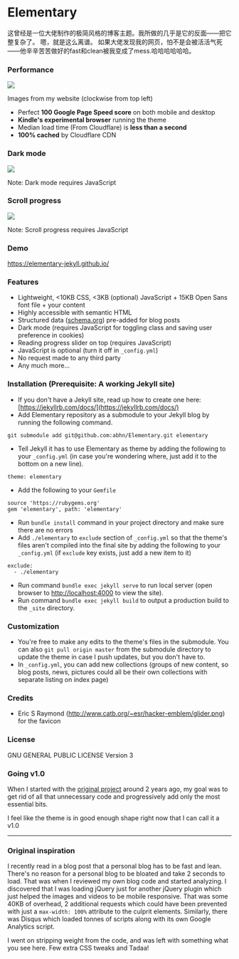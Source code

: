 # Elementary
这曾经是一位大佬制作的极简风格的博客主题。我所做的几乎是它的反面——把它整复杂了。
嗯，就是这么离谱。
如果大佬发现我的网页，怕不是会被活活气死——他辛辛苦苦做好的fast和clean被我变成了mess.哈哈哈哈哈哈。
### Performance
![](./tmp/perf-2.jpg)

Images from my website (clockwise from top left)

- Perfect **100 Google Page Speed score** on both mobile and desktop
- **Kindle's experimental browser** running the theme
- Median load time (From Cloudflare) is **less than a second**
- **100% cached** by Cloudflare CDN

### Dark mode
![](./tmp/dark-mode.gif)

Note: Dark mode requires JavaScript

### Scroll progress
![](./tmp/scroll-progress.gif)

Note: Scroll progress requires JavaScript

### Demo
<a href="https://elementary-jekyll.github.io/">https://elementary-jekyll.github.io/</a>

### Features
- Lightweight, <10KB CSS, <3KB (optional) JavaScript + 15KB Open Sans font file + your content
- Highly accessible with semantic HTML
- Structured data ([schema.org](https://schema.org)) pre-added for blog posts
- Dark mode (requires JavaScript for toggling class and saving user preference in cookies)
- Reading progress slider on top (requires JavaScript)
- JavaScript is optional (turn it off in `_config.yml`)
- No request made to any third party
- Any much more...

### Installation (Prerequisite: A working Jekyll site)
- If you don't have a Jekyll site, read up how to create one here: [https://jekyllrb.com/docs/](https://jekyllrb.com/docs/)
- Add Elementary repository as a submodule to your Jekyll blog by running the following command.
```
git submodule add git@github.com:abhn/Elementary.git elementary
```
- Tell Jekyll it has to use Elementary as theme by adding the following to your `_config.yml` (in case you're wondering where, just add it to the bottom on a new line). 
```
theme: elementary
```
- Add the following to your `Gemfile`
```
source 'https://rubygems.org'
gem 'elementary', path: 'elementary'
```
- Run `bundle install` command in your project directory and make sure there are no errors
- Add `./elementary` to `exclude` section of `_config.yml` so that the theme's files aren't compiled into the final site by adding the following to your `_config.yml` (if `exclude` key exists, just add a new item to it)
```
exclude:
  - ./elementary
```
- Run command `bundle exec jekyll serve` to run local server (open browser to [http://localhost:4000](http://localhost:4000) to view the site).
- Run command `bundle exec jekyll build` to output a production build to the `_site` directory.

### Customization
- You're free to make any edits to the theme's files in the submodule. You can also `git pull origin master` from the submodule directory to update the theme in case I push updates, but you don't have to.
- In `_config.yml`, you can add new collections (groups of new content, so blog posts, news, pictures could all be their own collections with separate listing on index page)

### Credits
- Eric S Raymond (http://www.catb.org/~esr/hacker-emblem/glider.png) for the favicon

### License
GNU GENERAL PUBLIC LICENSE Version 3

### Going v1.0
When I started with the [original project](https://github.com/abhn/Elementary/releases/tag/v0.1) around 2 years ago, my goal was to get rid of all that unnecessary code and progressively add only the most essential bits. 

I feel like the theme is in good enough shape right now that I can call it a v1.0

-----

### Original inspiration

I recently read in a blog post that a personal blog has to be fast and lean. There's no reason for a personal blog to be bloated and take 2 seconds to load. That was when I reviewed my own blog code and started analyzing. I discovered that I was loading jQuery just for another jQuery plugin which just helped the images and videos to be mobile responsive. That was some 40KB of overhead, 2 additional requests which could have been prevented with just a `max-width: 100%` attribute to the culprit elements. Similarly, there was Disqus which loaded tonnes of scripts along with its own Google Analytics script. 

I went on stripping weight from the code, and was left with something what you see here. Few extra CSS tweaks and Tadaa!
